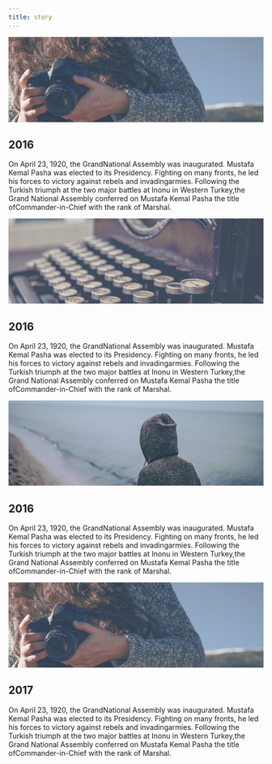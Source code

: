 ```yaml
---
title: story
---
```



<div class="timeline-container" id="timeline-1">
<div class="timeline">
  <div class="timeline-item" data-text="THE INTRODUCTION">
    <div class="timeline__content"><img class="timeline__img" src="/assets/images/pic03.jpg"/>
      <h2 class="timeline__content-title">2016</h2>
      <p class="timeline__content-desc">On April 23, 1920, the GrandNational Assembly was inaugurated. Mustafa Kemal Pasha was elected to its Presidency. Fighting on many fronts, he led his forces to victory against rebels and invadingarmies. Following the Turkish triumph at the two major battles at Inonu in Western Turkey,the Grand National Assembly conferred on Mustafa Kemal Pasha the title ofCommander-in-Chief with the rank of Marshal.</p>
    </div>
  </div>
  <div class="timeline-item" data-text="HOW I MET YOUR MOTHER">
    <div class="timeline__content"><img class="timeline__img" src="/assets/images/pic02.jpg"/>
      <h2 class="timeline__content-title">2016</h2>
      <p class="timeline__content-desc">On April 23, 1920, the GrandNational Assembly was inaugurated. Mustafa Kemal Pasha was elected to its Presidency. Fighting on many fronts, he led his forces to victory against rebels and invadingarmies. Following the Turkish triumph at the two major battles at Inonu in Western Turkey,the Grand National Assembly conferred on Mustafa Kemal Pasha the title ofCommander-in-Chief with the rank of Marshal.</p>
    </div>
  </div>
  <div class="timeline-item" data-text="THE PARENT TRAP">
    <div class="timeline__content"><img class="timeline__img" src="/assets/images/pic01.jpg"/>
      <h2 class="timeline__content-title">2016</h2>
      <p class="timeline__content-desc">On April 23, 1920, the GrandNational Assembly was inaugurated. Mustafa Kemal Pasha was elected to its Presidency. Fighting on many fronts, he led his forces to victory against rebels and invadingarmies. Following the Turkish triumph at the two major battles at Inonu in Western Turkey,the Grand National Assembly conferred on Mustafa Kemal Pasha the title ofCommander-in-Chief with the rank of Marshal.</p>
    </div>
  </div>
  <div class="timeline-item" data-text="ENGAGEMENT DAY">
    <div class="timeline__content"><img class="timeline__img" src="/assets/images/pic03.jpg"/>
      <h2 class="timeline__content-title">2017</h2>
      <p class="timeline__content-desc">On April 23, 1920, the GrandNational Assembly was inaugurated. Mustafa Kemal Pasha was elected to its Presidency. Fighting on many fronts, he led his forces to victory against rebels and invadingarmies. Following the Turkish triumph at the two major battles at Inonu in Western Turkey,the Grand National Assembly conferred on Mustafa Kemal Pasha the title ofCommander-in-Chief with the rank of Marshal.</p>
    </div>
  </div>
</div>
</div>